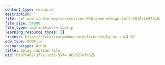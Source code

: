 ```yaml
---
content_type: resource
description: ''
file: /ol-ocw-studio-app/courses/cms-608-game-design-fall-2010/0e9784623f7e1ccc59f4d02d27efa325_68556.srt
file_size: 54800
file_type: application/x-subrip
learning_resource_types: []
license: https://creativecommons.org/licenses/by-nc-sa/4.0/
ocw_type: OCWFile
resourcetype: Other
title: 3play caption file
uid: 0e978462-3f7e-1ccc-59f4-d02d27efa325
---
```

